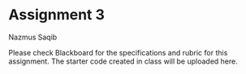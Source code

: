 # Assignment 3
Nazmus Saqib


Please check Blackboard for the specifications and rubric for this assignment.
The starter code created in class will be uploaded here.
